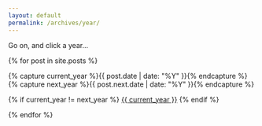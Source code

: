 ```yaml
---
layout: default
permalink: /archives/year/
---
```


Go on, and click a year...

{% for post in site.posts %}

{% capture current_year %}{{ post.date | date: "%Y" }}{% endcapture %}
{% capture next_year %}{{ post.next.date | date: "%Y" }}{% endcapture %}

{% if current_year != next_year %}
<a href="/archives/year/{{ current_year }}">{{ current_year }}</a>
{% endif %}


{% endfor %}
